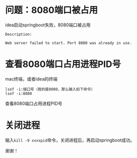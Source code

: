 # 问题：8080端口被占用
idea启动springboot失败，8080端口被占用
```
Description:

Web server failed to start. Port 8080 was already in use.
```

# 查看8080端口占用进程PID号
mac终端，或者idea的终端
```
lsof -i:端口号（我的是8080，那么输入如下命令）
lsof -i:8080
```
查看8080端口占用进程PID号


# 关闭进程
输入`kill -9 xxxxpid`命令，关闭进程后，再启动springboot成功。

谢谢！
